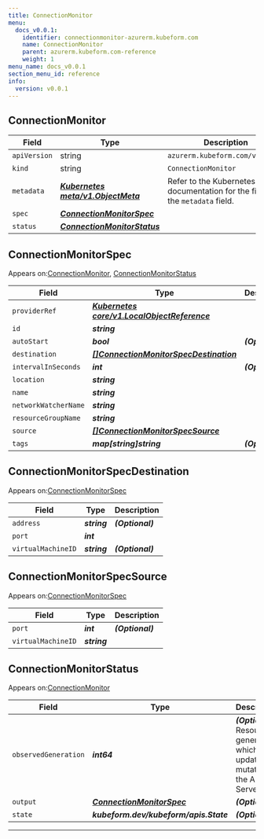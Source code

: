 ```yaml
---
title: ConnectionMonitor
menu:
  docs_v0.0.1:
    identifier: connectionmonitor-azurerm.kubeform.com
    name: ConnectionMonitor
    parent: azurerm.kubeform.com-reference
    weight: 1
menu_name: docs_v0.0.1
section_menu_id: reference
info:
  version: v0.0.1
---
```


## ConnectionMonitor
| Field | Type | Description |
| ------ | ----- | ----------- |
| `apiVersion` | string | `azurerm.kubeform.com/v1alpha1` |
|    `kind` | string | `ConnectionMonitor` |
| `metadata` | ***[Kubernetes meta/v1.ObjectMeta](https://kubernetes.io/docs/reference/generated/kubernetes-api/v1.13/#objectmeta-v1-meta)***|Refer to the Kubernetes API documentation for the fields of the `metadata` field.|
| `spec` | ***[ConnectionMonitorSpec](#connectionmonitorspec)***||
| `status` | ***[ConnectionMonitorStatus](#connectionmonitorstatus)***||
## ConnectionMonitorSpec

Appears on:[ConnectionMonitor](#connectionmonitor), [ConnectionMonitorStatus](#connectionmonitorstatus)

| Field | Type | Description |
| ------ | ----- | ----------- |
| `providerRef` | ***[Kubernetes core/v1.LocalObjectReference](https://kubernetes.io/docs/reference/generated/kubernetes-api/v1.13/#localobjectreference-v1-core)***||
| `id` | ***string***||
| `autoStart` | ***bool***| ***(Optional)*** |
| `destination` | ***[[]ConnectionMonitorSpecDestination](#connectionmonitorspecdestination)***||
| `intervalInSeconds` | ***int***| ***(Optional)*** |
| `location` | ***string***||
| `name` | ***string***||
| `networkWatcherName` | ***string***||
| `resourceGroupName` | ***string***||
| `source` | ***[[]ConnectionMonitorSpecSource](#connectionmonitorspecsource)***||
| `tags` | ***map[string]string***| ***(Optional)*** |
## ConnectionMonitorSpecDestination

Appears on:[ConnectionMonitorSpec](#connectionmonitorspec)

| Field | Type | Description |
| ------ | ----- | ----------- |
| `address` | ***string***| ***(Optional)*** |
| `port` | ***int***||
| `virtualMachineID` | ***string***| ***(Optional)*** |
## ConnectionMonitorSpecSource

Appears on:[ConnectionMonitorSpec](#connectionmonitorspec)

| Field | Type | Description |
| ------ | ----- | ----------- |
| `port` | ***int***| ***(Optional)*** |
| `virtualMachineID` | ***string***||
## ConnectionMonitorStatus

Appears on:[ConnectionMonitor](#connectionmonitor)

| Field | Type | Description |
| ------ | ----- | ----------- |
| `observedGeneration` | ***int64***| ***(Optional)*** Resource generation, which is updated on mutation by the API Server.|
| `output` | ***[ConnectionMonitorSpec](#connectionmonitorspec)***| ***(Optional)*** |
| `state` | ***kubeform.dev/kubeform/apis.State***| ***(Optional)*** |
---

